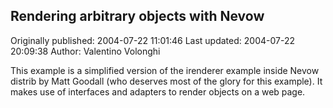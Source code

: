 ## Rendering arbitrary objects with Nevow 
Originally published: 2004-07-22 11:01:46 
Last updated: 2004-07-22 20:09:38 
Author: Valentino Volonghi 
 
This example is a simplified version of the irenderer example inside Nevow distrib by Matt Goodall (who deserves most of the glory for this example). It makes use of interfaces and adapters to render objects on a web page.
